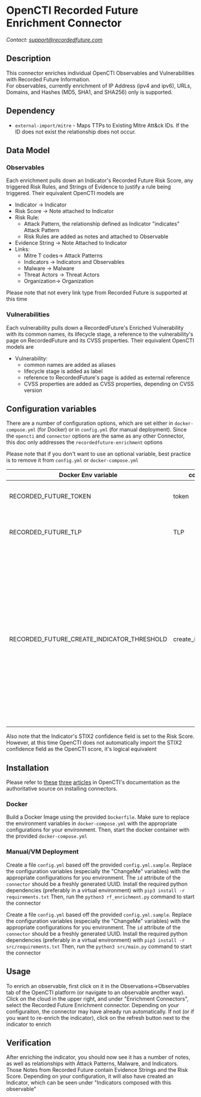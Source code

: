 # OpenCTI Recorded Future Enrichment Connector
*Contact: support@recordedfuture.com*
## Description

This connector enriches individual OpenCTI Observables and Vulnerabilities with Recorded Future Information.  
For observables, currently enrichment of IP Address (ipv4 and ipv6), URLs, Domains, and Hashes (MD5, SHA1, and SHA256) only is supported.

## Dependency
- `external-import/mitre` - Maps TTPs to Existing Mitre Att&ck IDs. If the ID does not exist the relationship does not occur. 

## Data Model

### Observables

Each enrichment pulls down an Indicator's Recorded Future Risk Score, any triggered Risk Rules, and Strings of Evidence to justify a rule being triggered.
Their equivalent OpenCTI models are

- Indicator -> Indicator
- Risk Score -> Note attached to Indicator
- Risk Rule:
  - Attack Pattern, the relationship defined as Indicator "indicates" Attack Pattern
  - Risk Rules are added as notes and attached to Observable
- Evidence String -> Note Attached to Indicator
- Links:
  - Mitre T codes-> Attack Patterns
  - Indicators -> Indicators and Observables
  - Malware -> Malware
  - Threat Actors -> Threat Actors
  - Organization-> Organization

Please note that not every link type from Recorded Future is supported at this time

### Vulnerabilities

Each vulnerability pulls down a RecordedFuture's Enriched Vulnerability with its common names, its lifecycle stage, a reference to the vulnerability's page on RecordedFuture and its CVSS properties.
Their equivalent OpenCTI models are

- Vulnerability:
  - common names are added as aliases
  - lifecycle stage is added as label
  - reference to RecordedFuture's page is added as external reference
  - CVSS properties are added as CVSS properties, depending on CVSS version

## Configuration variables

There are a number of configuration options, which are set either in `docker-compose.yml` (for Docker) or in `config.yml` (for manual deployment). Since the `opencti` and `connector` options are the same as any other Connector, this doc only addresses the `recordedfuture-enrichment` options

Please note that if you don't want to use an optional variable, best practice is to remove it from `config.yml` or `docker-compose.yml`

| Docker Env variable | config variable | Description
| --------------------|-----------------|------------
| RECORDED_FUTURE_TOKEN   | token      | API Token for Recorded Future. Required
| RECORDED_FUTURE_TLP | TLP | TLP marking of the report. One of White, Green, Amber, Red
| RECORDED_FUTURE_CREATE_INDICATOR_THRESHOLD| create_indicator_threshold | The risk score threshold at which an indicator will be created for enriched observables. If set to zero, all enriched observables will automatically create an indicator. If set to 100, no enriched observables will create an indicator. Reccomended thresholds are: 0, 25, 65, 100


Also note that the Indicator's STIX2 confidence field is set to the Risk Score. However, at this time OpenCTI does not automatically import the STIX2 confidence field as the OpenCTI score, it's logical equivalent


## Installation

Please refer to [these](https://www.notion.so/Connectors-4586c588462d4a1fb5e661f2d9837db8) [three](https://www.notion.so/Introduction-9a614638a75746a391cd93a45fe3dc6c) [articles](https://www.notion.so/HowTo-Build-your-first-connector-06b2690697404b5ebc6e3556a1385940) in OpenCTI's documentation as the authoritative source on installing connectors.

### Docker
Build a Docker Image using the provided `Dockerfile`. Make sure to replace the environment variables in `docker-compose.yml` with the appropriate configurations for your environment. Then, start the docker container with the provided `docker-compose.yml`
### Manual/VM Deployment
Create a file `config.yml` based off the provided `config.yml.sample`. Replace the configuration variables (especially the "ChangeMe" variables) with the appropriate configurations for you environment. The `id` attribute of the `connector` should be a freshly generated UUID. Install the required python dependencies (preferably in a virtual environment) with `pip3 install -r requirements.txt` Then, run the `python3 rf_enrichment.py` command to start the connector

Create a file `config.yml` based off the provided `config.yml.sample`. Replace the configuration variables (especially the "ChangeMe" variables) with the appropriate configurations for you environment.
The `id` attribute of the `connector` should be a freshly generated UUID.
Install the required python dependencies (preferably in a virtual environment) with `pip3 install -r src/requirements.txt`
Then, run the `python3 src/main.py` command to start the connector

## Usage
To enrich an observable, first click on it in the Observations->Observables tab of the OpenCTI platform (or navigate to an observable another way). Click on the cloud in the upper right, and under "Enrichment Connectors", select the Recorded Future Enrichment connector. Depending on your configuraiton, the connector may have already run automatically. If not (or if you want to re-enrich the indicator), click on the refresh button next to the indicator to enrich
## Verification
After enriching the indicator, you should now see it has a number of notes, as well as relationships with Attack Patterns, Malware, and Indicators. Those Notes from Recorded Future contain Evidence Strings and the Risk Score. Depending on your configuration, it will also have created an Indicator, which can be seen under "Indicators composed with this observable"



